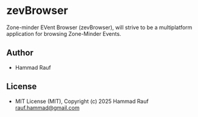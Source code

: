 # zevBrowser
Zone-minder EVent Browser (zevBrowser), will strive to be a multiplatform application for browsing Zone-Minder Events.

## Author
- Hammad Rauf

## License
- MIT License (MIT), Copyright (c) 2025 Hammad Rauf <rauf.hammad@gmail.com>


